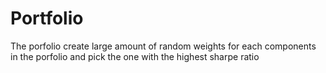 # Portfolio 

The porfolio create large amount of random weights for each components in the porfolio and pick the one with the highest sharpe ratio 

